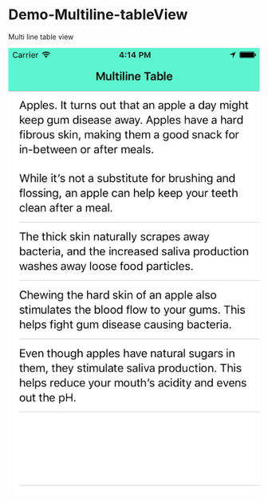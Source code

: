 # Demo-Multiline-tableView

Multi line table view 

![](https://github.com/ANSCoder/Demo-Multiline-tableView/blob/master/multilineTable%20View.png)
